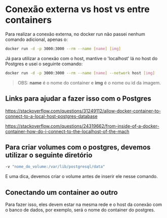 # Conexão externa vs host vs entre containers

Para realizar a conexão externa, no docker run não passei nenhum comando adicional, apenas o:

```bash
docker run -d -p 3000:3000 --rm --name [name] [img]
```

Já para utilizar a conexão com o host, mantive o 'localhost' lá no host do Postgres e usei o seguinte comando:

```bash
docker run -d -p 3000:3000 --rm --name [name] --network host [img]
```

> OBS: **name** é o nome do container e **img** é o nome ou id da imagem.

## Links para ajudar a fazer isso com o Postgres

<https://stackoverflow.com/questions/31249112/allow-docker-container-to-connect-to-a-local-host-postgres-database>

<https://stackoverflow.com/questions/24319662/from-inside-of-a-docker-container-how-do-i-connect-to-the-localhost-of-the-mach>

## Para criar volumes com o postgres, devemos utilizar o seguinte diretório

```bash
-v "nome_do_volume:/var/lib/postgresql/data"
```

E uma dica, devemos criar o volume antes de inserir ele nesse comando.

## Conectando um container ao outro

Para fazer isso, eles devem estar na mesma rede e o host da conexão com o banco de dados, por exemplo, será o nome do container do postgres.

